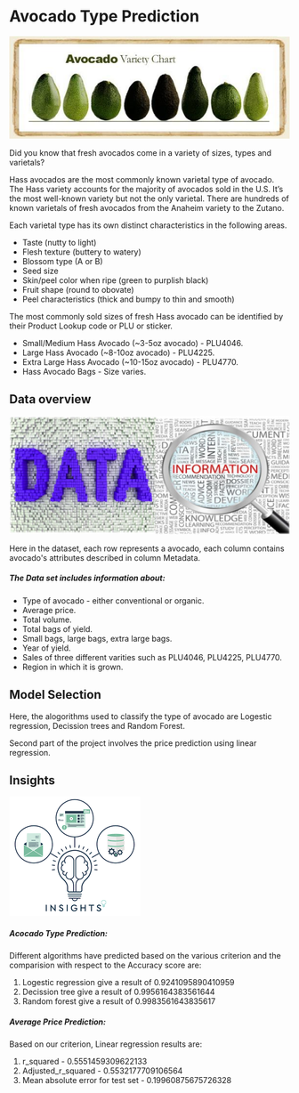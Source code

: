 
# Avocado Type Prediction

[![](https://github.com/aniacharya/MachineLearning/blob/master/images/Avocado.jpg)](https://github.com/aniacharya/MachineLearning/blob/master/images/Avocado.jpg)

Did you know that fresh avocados come in a variety of sizes, types and varietals?

Hass avocados are the most commonly known varietal type of avocado. The Hass variety accounts for the majority of avocados sold in the U.S. It’s the most well-known variety but not the only varietal. There are hundreds of known varietals of fresh avocados from the Anaheim variety to the Zutano.

Each varietal type has its own distinct characteristics in the following areas.
- Taste (nutty to light)
- Flesh texture (buttery to watery)
- Blossom type (A or B)
- Seed size
- Skin/peel color when ripe (green to purplish black)
- Fruit shape (round to obovate)
- Peel characteristics (thick and bumpy to thin and smooth)

The most commonly sold sizes of fresh Hass avocado can be identified by their Product Lookup code or PLU or sticker.
- Small/Medium Hass Avocado (~3-5oz avocado) - PLU4046.
- Large Hass Avocado (~8-10oz avocado) - PLU4225.
- Extra Large Hass Avocado (~10-15oz avocado) - PLU4770.
- Hass Avocado Bags - Size varies.

## Data overview
[![](https://github.com/aniacharya/MachineLearning/blob/master/images/data-vs-information.jpg)](https://github.com/aniacharya/MachineLearning/blob/master/images/data-vs-information.jpg)

Here in the dataset, each row represents a avocado, each column contains avocado's attributes described in column Metadata.

##### The Data set includes information about:
- Type of avocado - either conventional or organic.
- Average price.
- Total volume.
- Total bags of yield.
- Small bags, large bags, extra large bags.
- Year of yield.
- Sales of three different varities such as PLU4046, PLU4225, PLU4770.
- Region in which it is grown.


## Model Selection
Here, the alogorithms used to classify the type of avocado are Logestic regression, Decission trees and Random Forest.

Second part of the project involves the price prediction using linear regression.

## Insights
[![](https://github.com/aniacharya/MachineLearning/blob/master/images/insights.png)](https://github.com/aniacharya/MachineLearning/blob/master/images/insights.png)

##### Acocado Type Prediction:
Different algorithms have predicted based on the various criterion and the comparision with respect to the Accuracy score are:

1. Logestic regression give a result of 0.9241095890410959 
2. Decission tree give a result of 0.9956164383561644 
3. Random forest give a result of 0.9983561643835617 

##### Average Price Prediction:
Based on our criterion, Linear regression results are:
1. r_squared - 0.5551459309622133
2. Adjusted_r_squared - 0.5532177709106564
3. Mean absolute error for test set - 0.19960875675726328
